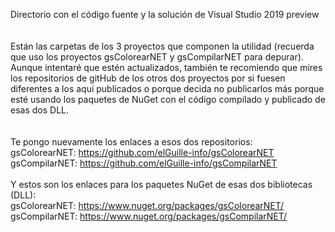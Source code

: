 Directorio con el código fuente y la solución de Visual Studio 2019 preview<br>
<br>
<br>
Están las carpetas de los 3 proyectos que componen la utilidad (recuerda que uso los proyectos gsColorearNET y gsCompilarNET para depurar).<br>
Aunque intentaré que estén actualizados, también te recomiendo que mires los repositorios de gitHub de los otros dos proyectos por si fuesen diferentes a los aquí publicados o porque decida no publicarlos más porque esté usando los paquetes de NuGet con el código compilado y publicado de esas dos DLL.<br>
<br>
<br>
Te pongo nuevamente los enlaces a esos dos repositorios:<br>
gsColorearNET: https://github.com/elGuille-info/gsColorearNET<br>
gsCompilarNET: https://github.com/elGuille-info/gsCompilarNET<br>
<br>
Y estos son los enlaces para los paquetes NuGet de esas dos bibliotecas (DLL):<br>
gsColorearNET: https://www.nuget.org/packages/gsColorearNET/<br>
gsCompilarNET: https://www.nuget.org/packages/gsCompilarNET/<br>
<br>
